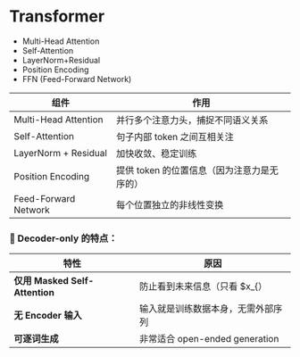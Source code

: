 # Transformer

- Multi-Head Attention
- Self-Attention
- LayerNorm+Residual
- Position Encoding
- FFN (Feed-Forward Network)

| 组件                 | 作用                                        |
| -------------------- | ------------------------------------------- |
| Multi-Head Attention | 并行多个注意力头，捕捉不同语义关系          |
| Self-Attention       | 句子内部 token 之间互相关注                 |
| LayerNorm + Residual | 加快收敛、稳定训练                          |
| Position Encoding    | 提供 token 的位置信息（因为注意力是无序的） |
| Feed-Forward Network | 每个位置独立的非线性变换                    |



### 🔧 Decoder-only 的特点：

| 特性                           | 原因                               |
| ------------------------------ | ---------------------------------- |
| **仅用 Masked Self-Attention** | 防止看到未来信息（只看 $x_{）      |
| **无 Encoder 输入**            | 输入就是训练数据本身，无需外部序列 |
| **可逐词生成**                 | 非常适合 open-ended generation     |
